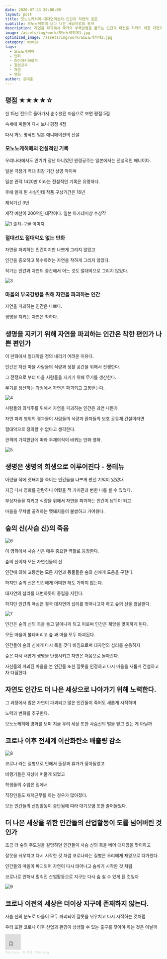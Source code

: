 ```yaml
---
date: 2020-07-23 20:00:00
layout: post
title: 모노노케히메-대자연의섭리-인간과 자연의 공존
subtitle: 모노노케히메-보다 나은 세상으로의 도약
description: 자연을 파괴해서 국가의 부국강병을 꿈꾸는 인간과 터전을 지키기 위한 자연과의 갈등 
image: /assets/img/work/모노노케히메1.jpg
optimized_image: /assets/img/work/모노노케히메2.jpg
category: movie
tags:
  - 모노노케히메
  - 만화
  - 미야자키하야오
  - 원령공주
  - 자연
  - 영화
author: 김대훈
---
```


## 평점 ★★★★☆ 

한 15년 전으로 돌아가서 순수했던 마음으로 보면 평점 5점

속세에 찌들어 다시 보니 평점 4점

다시 봐도 명작인 일본 애니메이션의 전설

### 모노노케히메의 전설적인 기록

우리나라에서도 인기가 장난 아니었던 원령공주는 일본에서는 전설적인 애니이다.

일본 극장가 역대 최장 기간 상영 작이며

일본 관객 1420만 이라는 전설적인 기록은 유명하다.

후에 알게 된 사실인데 작품 구상기간은 16년

제작기간 3년 

제작 예산이 200억인 대작이다. 일본 아카데미상 수상작

![1](../assets/img/work/모노노케히메1.jpg)
출처-구글 이미지

### 절대선도 절대악도 없는 만화
자연을 파괴하는 인간이지만 나쁘게 그리지 않았고

인간을 증오하고 복수하려는 자연을 착하게 그리지 않았다.

작가는 인간과 자연의 중간에서 어느 것도 절대악으로 그리지 않았다.

![3](../assets/img/work/모노노케히메4.jpg)
### 마을의 부국강병을 위해 자연을 파괴하는 인간 

자연을 파괴하는 인간은 나쁘다.

생명을 지키는 자연은 착하다.

## 생명을 지키기 위해 자연을 파괴하는 인간은 착한 편인가 나쁜 편인가

이 만화에서 절대악을 정의 내리기 어려운 이유다.

인간은 자신 마을 사람들의 식량과 생활 공간을 위해서 전쟁한다.

그 전쟁으로 부터 마을 사람들을 지키기 위해 무기를 생산한다.

무기를 생산하는 과정에서 자연은 파괴되고 고통받는다.

![4](../assets/img/work/모노노케히메6.png)

사람들의 의식주를 위해서 자연을 파괴하는 인간은 과연 나쁜가

자연 파괴 행위의 결과물이 사람들의 식량과 환자들의 보호 공동체 건설이라면

절대악으로 정의할 수 없다고 생각한다.

관객의 가치판단에 따라 주제의식이 바뀌는 만화 영화.

![5](../assets/img/work/모노노케히메7.jpg)
## 생명은 생명의 희생으로 이루어진다 - 몽테뉴

어렸을 적에 멧돼지를 죽이는 인간들을 나쁘게 봤던 기억이 있었다.

지금 다시 영화를 관람하니 어렸을 적 가치관과 변한 나를 볼 수 있었다.

부상자들을 지키고 식량을 위해서 자연을 파괴하는 인간이 납득이 되고

마을을 무차별 공격하는 멧돼지들이 불쌍하고 가여웠다.

## 숲의 신(사슴 신)의 죽음
![6](../assets/img/work/모노노케히메9.jpg)

이 영화에서 사슴 신은 매우 중요한 역할로 등장한다.

숲의 신이자 모든 자연신들의 신

인간에 의해 고통받는 모든 자연과 동물들은 숲의 신에게 도움을 구한다.

하지만 숲의 신은 인간에게 어떠한 해도 가하지 않는다.

대자연의 섭리를 대변하듯이 중립을 지킨다.

하지만 인간의 욕심은 결국 대자연의 섭리를 벗어나고자 하고 숲의 신을 암살한다.

![7](../assets/img/work/모노노케히메11.jpg)

인간은 숲의 신의 목을 들고 달아나게 되고 이로써 인간은 재앙을 맞이하게 된다.

모든 마을이 불타버리고 숲 과 마을 모두 파괴된다.

인간들이 숲의 신에게 다시 목을 갖다 바침으로써 대자연의 섭리를 순응하자

숲은 다시 새롭게 생명을 탄생시키고 자연은 처음으로 돌아간다.

자신들의 파괴된 마을을 본 인간들 또한 잘못을 인정하고 다시 마을을 새롭게 건설하고자 다짐한다.

## 자연도 인간도 더 나은 세상으로 나아가기 위해 노력한다.

그 과정에서 많은 자연이 파괴되고 많은 인간들이 죽어도 새롭게 시작하며

노력과 변화를 추구한다.

모노노케히메 영화를 보며 지금 우리 세상 또한 사슴신의 벌을 받고 있는 게 아닐까

## 코로나 이후 전세계 이산화탄소 배출량 감소

![8](../assets/img/work/모노노케히메8.jpg)

코로나 라는 질병으로 인해서 출장과 휴가가 잦아들었고

비행기들은 지상에 머물게 되었고 

학생들의 수업은 집에서 

직장인들도 재택근무를 하는 경우가 많아졌다.

모든 인간들의 산업활동이 중단됨에 따라 대기오염 또한 줄어들었다.

## 더 나은 세상을 위한 인간들의 산업활동이 도를 넘어버린 것인가

조금 더 숲의 주도권을 갈망하던 인간들이 사슴 신의 목을 베어 대재앙을 맞이하고

잘못을 뉘우치고 다시 시작한 것 처럼 코로나라는 질병은 우리에게 재앙으로 다가왔다.

인간들의 마을이 파괴되어 자연이 다시 태어나고 숨쉬기 시작한 것 처럼

코로나로 인해서 멈춰진 산업활동으로 지구는 다시 숨 쉴 수 있게 된 것일까

![9](../assets/img/work/모노노케히메10.jpg)

## 코로나 이전의 세상은 더이상 지구에 존재하지 않는다.

사슴 신의 분노로 마을이 모두 파괴되어 잘못을 뉘우치고 다시 시작하는 것처럼

우리 또한 코로나 이후 산업과 환경이 상생할 수 있는 출구를 찾아야 하는 것은 아닐까





<iframe width="50" height="50" scrolling="no" frameborder="no" allow="autoplay" src="https://w.soundcloud.com/player/?url=https%3A//api.soundcloud.com/tracks/672235607&color=%23ff5500&auto_play=true&hide_related=false&show_comments=true&show_user=true&show_reposts=false&show_teaser=true&visual=true"></iframe><div style="font-size: 10px; color: #cccccc;line-break: anywhere;word-break: normal;overflow: hidden;white-space: nowrap;text-overflow: ellipsis; font-family: Interstate,Lucida Grande,Lucida Sans Unicode,Lucida Sans,Garuda,Verdana,Tahoma,sans-serif;font-weight: 100;"><a href="https://soundcloud.com/tido-kang" title="Tido Kang" target="_blank" style="color: #cccccc; text-decoration: none;">Tido Kang</a> · <a href="https://soundcloud.com/tido-kang/09-tido-kang" title="09 전생 - Tido Kang" target="_blank" style="color: #cccccc; text-decoration: none;">09 전생 - Tido Kang</a></div>